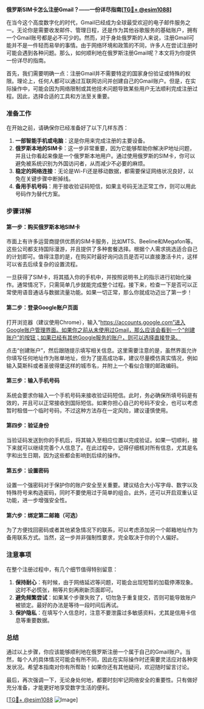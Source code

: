 **俄罗斯SIM卡怎么注册Gmail？——一份详尽指南[[TG💪+ @esim1088](https://t.me/s/esim1088)]**

在当今这个高度数字化的时代，Gmail已经成为全球最受欢迎的电子邮件服务之一。无论你是需要收发邮件、管理日程，还是作为其他谷歌服务的基础账户，拥有一个Gmail账号都是必不可少的。然而，对于身处俄罗斯的人来说，注册Gmail可能并不是一件轻而易举的事情。由于网络环境和政策的不同，许多人在尝试注册时可能会遇到各种问题。那么，如何顺利地在俄罗斯注册Gmail呢？本文将为你提供一份详尽的指南。

首先，我们需要明确一点：注册Gmail并不需要特定的国家身份验证或特殊的权限。理论上，任何人都可以通过互联网访问并创建自己的Gmail账户。但是，在实际操作中，可能会因为网络限制或其他技术问题导致某些用户无法顺利完成注册过程。因此，选择合适的工具和方法至关重要。

### 准备工作

在开始之前，请确保你已经准备好了以下几样东西：

1. **一部智能手机或电脑**：这是你用来完成注册的主要设备。
2. **俄罗斯本地的SIM卡**：这一步非常重要，因为它能够帮助你解决IP地址问题，并且让你看起来像是一个俄罗斯本地用户。通过使用俄罗斯的SIM卡，你可以避免被系统识别为外国访问者，从而减少不必要的麻烦。
3. **稳定的网络连接**：无论是Wi-Fi还是移动数据，都需要保证网络状况良好，以免在关键步骤中断掉线。
4. **备用手机号码**：用于接收验证码短信，如果主号码无法正常工作，则可以用此号码作为替代方案。

### 步骤详解

#### 第一步：购买俄罗斯本地SIM卡

市面上有许多运营商提供优质的SIM卡服务，比如MTS、Beeline和Megafon等。这些公司都支持国际漫游，并且提供了多种套餐选择。根据个人需求挑选适合自己的计划即可。值得注意的是，在购买时最好询问店员是否可以直接激活卡片，这样可以省去后续复杂的设置流程。

一旦获得了SIM卡，将其插入你的手机中，并按照说明书上的指示进行初始化操作。通常情况下，只需简单几步就能完成整个过程。接下来，检查一下是否可以正常使用语音通话与数据流量功能。如果一切正常，那么你就成功迈出了第一步！

#### 第二步：登录Google账户页面

打开浏览器（建议使用Chrome），输入“https://accounts.google.com”进入Google账户管理界面。如果你之前从未使用过Gmail，那么应该会看到一个“创建账户”的按钮；如果已经有其他Google服务的账户，则可以选择直接登录。

点击“创建账户”，然后跟随提示填写相关信息。这里需要注意的是，虽然界面允许你填写任何地址作为账单地址，但为了提高成功率，建议尽量模仿真实情况，例如输入莫斯科或者圣彼得堡这样的城市名，并附上一个看似合理的邮政编码。

#### 第三步：输入手机号码

系统会要求你输入一个手机号码来接收验证码短信。此时，务必确保所填号码是有效的，并且可以正常接收到国际短信。如果你担心自己的号码不安全，也可以考虑暂时租借一个临时号码，不过这种方法存在一定风险，建议谨慎使用。

#### 第四步：验证身份

当验证码发送到你的手机后，将其输入至相应位置以完成验证。如果一切顺利，接下来就可以继续完善个人信息了。在此过程中，记得仔细核对所有信息，尤其是名字和出生日期，因为这些都会影响到后续的操作。

#### 第五步：设置密码

设置一个强密码对于保护你的账户安全至关重要。建议结合大小写字母、数字以及特殊符号来构造密码，同时不要使用过于简单的组合。此外，还可以开启双重认证功能，进一步增强安全性。

#### 第六步：绑定第二邮箱（可选）

为了方便找回密码或者其他紧急情况下的联系，可以考虑添加另一个邮箱地址作为备用联系方式。当然，这一步并非强制性要求，完全取决于你的个人偏好。

### 注意事项

在整个注册过程中，有几个细节值得特别留意：

1. **保持耐心**：有时候，由于网络延迟等问题，可能会出现短暂的加载停滞现象。这时不必慌张，稍等片刻再刷新页面即可。
2. **避免频繁尝试**：如果某个步骤失败了，切勿急于重复提交，否则可能导致账户被锁定。最好的办法是等待一段时间后再试。
3. **保护隐私**：在填写个人信息时，注意不要泄露过多敏感资料，尤其是信用卡信息等重要数据。

### 总结

通过以上步骤，你应该能够顺利地在俄罗斯注册一个属于自己的Gmail账户。当然，每个人的具体情况可能会有所不同，因此在实际操作时还需要灵活应对各种突发状况。希望本指南对你有所帮助！如果你还有其他疑问，欢迎随时留言讨论。

最后，再次强调一下，无论身处何地，都要时刻牢记网络安全的重要性。只有做好充分准备，才能更好地享受数字生活的便利。

[[TG💪+ @esim1088](https://t.me/s/esim1088) ![Image](https://i.postimg.cc/4NQfJmqS/Snipaste-2025-05-13-00-14-12.png)]